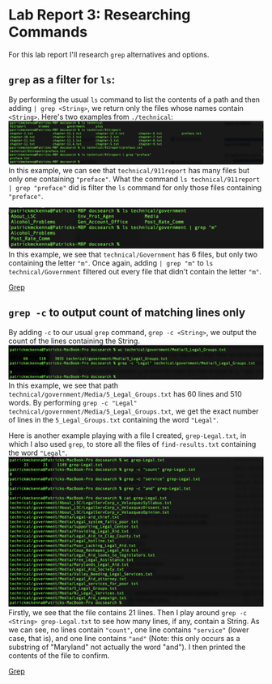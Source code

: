 # Lab Report 3: Researching Commands
For this lab report I'll research `grep` alternatives and options. 

## `grep` as a filter for `ls`: 
By performing the usual `ls` command to list the contents of a path and then adding `| grep <String>`, we return only the files whose names contain `<String>`. Here's two examples from `./technical`: 
![Image1](grepfilter.png) 
In this example, we can see that `technical/911report` has many files but only one containing `"preface"`. What the command
`ls technical/911report | grep "preface"` did is filter the `ls` command for only those files containing `"preface"`. 

![Image2](grepfilterGovernment.png)
In this example, we see that `technical/Government` has 6 files, but only two containing the letter `"m"`. Once again, adding 
`| grep "m"` to `ls technical/Government` filtered out every file that didn't contain the letter `"m"`. 

[Grep](https://docs.oracle.com/cd/E19504-01/802-5826/6i9iclf5k/index.html)


## `grep -c` to output count of matching lines only 
By adding `-c` to our usual `grep` command, `grep -c <String>`, we output the count of the lines containing the String. 
![Image3](grep-c.png)
In this example, we see that path `technical/government/Media/5_Legal_Groups.txt` has 60 lines and 510 words. By performing 
`grep -c "Legal" technical/government/Media/5_Legal_Groups.txt`, we get the exact number of lines in the `5_Legal_Groups.txt` containing the 
word `"Legal"`. 

Here is another example playing with a file I created, `grep-Legal.txt`, in which I also used `grep`, to store all the files of `find-results.txt` containing the word `"Legal"`. 
![Image4](grep-c-2.png) 
Firstly, we see that the file contains 21 lines. Then I play around `grep -c <String> grep-Legal.txt` to see how many lines, if any, contain a String. As we can see, no lines contain `"count"`, one line contains `"service"` (lower case, that is), and one line contains `"and"` (Note: this only occurs as a substring of "Maryland" not actually the word "and"). I then printed the contents of the file to confirm. 

[Grep](https://en.wikibooks.org/wiki/Grep)



